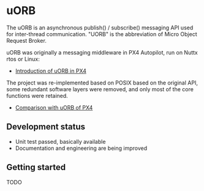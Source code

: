 # uORB

The uORB is an asynchronous publish() / subscribe() messaging API used for inter-thread communication. "UORB" is the abbreviation of Micro Object Request Broker.

uORB was originally a messaging middleware in PX4 Autopilot, run on Nuttx rtos or Linux:

* [Introduction of uORB in PX4](https://dev.px4.io/master/en/middleware/uorb.html)

The project was re-implemented based on POSIX based on the original API, some redundant software layers were removed, and only most of the core functions were retained.

* [Comparison with uORB of PX4](docs/contrast_with_px4_uorb.md)

## Development status

* Unit test passed, basically available
* Documentation and engineering are being improved

## Getting started

TODO
